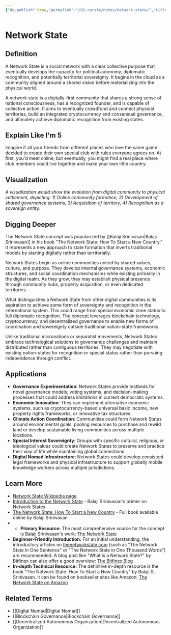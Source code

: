 ```yaml
---
{"dg-publish":true,"permalink":"/02-curate/notes/network-state/","title":"Network State","tags":["network-state","digital-community","community","governance","sovereignty","blockchain-technology","decentralized-governance"]}
---
```


# Network State

## **Definition**

A Network State is a social network with a clear collective purpose that eventually develops the capacity for political autonomy, diplomatic recognition, and potentially territorial sovereignty. It begins in the cloud as a community aligned around a shared vision before materializing into the physical world.

A network state is a digitally-first community that shares a strong sense of national consciousness, has a recognized founder, and is capable of collective action. It aims to eventually crowdfund and connect physical territories, build an integrated cryptocurrency and consensual governance, and ultimately achieve diplomatic recognition from existing states.

## **Explain Like I'm 5**

Imagine if all your friends from different places who love the same game decided to create their own special club with rules everyone agrees on. At first, you'd meet online, but eventually, you might find a real place where club members could live together and make your own little country.

## **Visualization**

_A visualization would show the evolution from digital community to physical settlement, depicting: 1) Online community formation, 2) Development of shared governance systems, 3) Acquisition of territory, 4) Recognition as a sovereign entity._

## **Digging Deeper**

The Network State concept was popularized by [[Balaji Srinivasan\|Balaji Srinivasan]] in his book "The Network State: How To Start a New Country." It represents a new approach to state formation that inverts traditional models by starting digitally rather than territorially.

Network States begin as online communities united by shared values, culture, and purpose. They develop internal governance systems, economic structures, and social coordination mechanisms while existing primarily in the digital realm. As they grow, they may establish physical presence through community hubs, property acquisition, or even dedicated territories.

What distinguishes a Network State from other digital communities is its aspiration to achieve some form of sovereignty and recognition in the international system. This could range from special economic zone status to full diplomatic recognition. The concept leverages blockchain technology, cryptocurrency, and decentralized governance to enable new forms of coordination and sovereignty outside traditional nation-state frameworks.

Unlike traditional micronations or separatist movements, Network States embrace technological solutions to governance challenges and maintain distributed rather than contiguous territories. They may negotiate with existing nation-states for recognition or special status rather than pursuing independence through conflict.

## **Applications**

- **Governance Experimentation**: Network States provide testbeds for novel governance models, voting systems, and decision-making processes that could address limitations in current democratic systems.
- **Economic Innovation**: They can implement alternative economic systems, such as cryptocurrency-based universal basic income, new property rights frameworks, or innovative tax structures.
- **Climate Action Coordination**: Communities could form Network States around environmental goals, pooling resources to purchase and rewild land or develop sustainable living communities across multiple locations.
- **Special Interest Sovereignty**: Groups with specific cultural, religious, or ideological values could create Network States to preserve and practice their way of life while maintaining global connections.
- **Digital Nomad Infrastructure**: Network States could develop consistent legal frameworks and physical infrastructure to support globally mobile knowledge workers across multiple jurisdictions.

## **Learn More**

- [Network State Wikipedia page](https://en.wikipedia.org/wiki/The_Network_State)
- [Introduction to the Network State](https://www.youtube.com/watch?v=P5UAtAOV66c) - Balaji Srinivasan's primer on Network States
- [The Network State: How To Start a New Country](https://thenetworkstate.com/) - Full book available online by Balaji Srinivasan
- - **Primary Resource:** The most comprehensive source for the concept is Balaji Srinivasan's work: [The Network State](https://thenetworkstate.com/)
- **Beginner-Friendly Introduction:** For an initial understanding, the introductory articles on [thenetworkstate.com](https://thenetworkstate.com/) (such as "The Network State in One Sentence" or "The Network State in One Thousand Words") are recommended. A blog post like "What is a Network State?" by Bitfinex can also offer a good overview: [The Bitfinex Blog](https://blog.bitfinex.com/education/what-is-a-network-state/)
- **In-depth Technical Resource:** The definitive in-depth resource is the book "The Network State: How To Start a New Country" by Balaji S. Srinivasan. It can be found on bookseller sites like Amazon: [The Network State on Amazon](https://www.amazon.com/Network-State-How-Start-Country-ebook/dp/B09VPKZR3G)

## **Related Terms**

- [[Digital Nomad\|Digital Nomad]]
- [[Blockchain Governance\|Blockchain Governance]]
- [[Decentralized Autonomous Organization\|Decentralized Autonomous Organization]]


